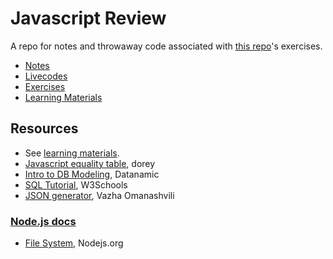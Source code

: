 # Javascript Review

A repo for notes and throwaway code associated with [this repo](https://github.com/nashville-software-school/node-milestones/tree/master/01-foundations)'s exercises.

- [Notes](notes)
- [Livecodes](livecodes)
- [Exercises](exercises)
- [Learning Materials](learning-materials)

## Resources

- See [learning materials](learning-materials).
- [Javascript equality table](https://dorey.github.io/JavaScript-Equality-Table/), dorey
- [Intro to DB Modeling](http://www.datanamic.com/support/lt-dez005-introduction-db-modeling.html), Datanamic
- [SQL Tutorial](https://www.w3schools.com/sql/default.asp), W3Schools
- [JSON generator](https://next.json-generator.com), Vazha Omanashvili

### [Node.js docs](https://nodejs.org/api)

- [File System](https://nodejs.org/api/fs.html#fs_file_system), Nodejs.org